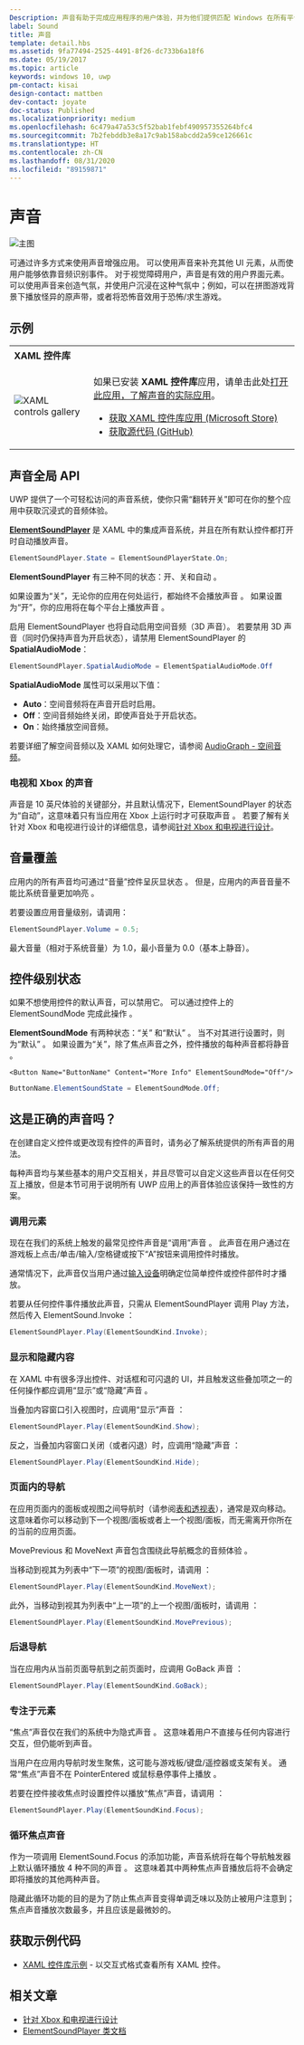 ```yaml
---
Description: 声音有助于完成应用程序的用户体验，并为他们提供匹配 Windows 在所有平台上的外观的额外音频边缘。
label: Sound
title: 声音
template: detail.hbs
ms.assetid: 9fa77494-2525-4491-8f26-dc733b6a18f6
ms.date: 05/19/2017
ms.topic: article
keywords: windows 10, uwp
pm-contact: kisai
design-contact: mattben
dev-contact: joyate
doc-status: Published
ms.localizationpriority: medium
ms.openlocfilehash: 6c479a47a53c5f52bab1febf490957355264bfc4
ms.sourcegitcommit: 7b2febddb3e8a17c9ab158abcdd2a59ce126661c
ms.translationtype: HT
ms.contentlocale: zh-CN
ms.lasthandoff: 08/31/2020
ms.locfileid: "89159871"
---
```

# <a name="sound"></a>声音

![主图](images/header-sound.svg)

可通过许多方式来使用声音增强应用。 可以使用声音来补充其他 UI 元素，从而使用户能够依靠音频识别事件。 对于视觉障碍用户，声音是有效的用户界面元素。 可以使用声音来创造气氛，并使用户沉浸在这种气氛中；例如，可以在拼图游戏背景下播放怪异的原声带，或者将恐怖音效用于恐怖/求生游戏。

## <a name="examples"></a>示例

<table>
<th align="left">XAML 控件库<th>
<tr>
<td><img src="images/xaml-controls-gallery-sm.png" alt="XAML controls gallery"></img></td>
<td>
    <p>如果已安装 <strong style="font-weight: semi-bold">XAML 控件库</strong>应用，请单击此处<a href="xamlcontrolsgallery:/item/Sound">打开此应用，了解声音的实际应用</a>。</p>
    <ul>
    <li><a href="https://www.microsoft.com/store/productId/9MSVH128X2ZT">获取 XAML 控件库应用 (Microsoft Store)</a></li>
    <li><a href="https://github.com/Microsoft/Xaml-Controls-Gallery">获取源代码 (GitHub)</a></li>
    </ul>
</td>
</tr>
</table>

## <a name="sound-global-api"></a>声音全局 API

UWP 提供了一个可轻松访问的声音系统，使你只需“翻转开关”即可在你的整个应用中获取沉浸式的音频体验。

[**ElementSoundPlayer**](/uwp/api/windows.ui.xaml.elementsoundplayer) 是 XAML 中的集成声音系统，并且在所有默认控件都打开时自动播放声音。
```C#
ElementSoundPlayer.State = ElementSoundPlayerState.On;
```
**ElementSoundPlayer** 有三种不同的状态：开、关和自动    。

如果设置为“关”，无论你的应用在何处运行，都始终不会播放声音  。 如果设置为“开”，你的应用将在每个平台上播放声音  。

启用 ElementSoundPlayer 也将自动启用空间音频（3D 声音）。 若要禁用 3D 声音（同时仍保持声音为开启状态），请禁用 ElementSoundPlayer 的 **SpatialAudioMode**： 

```C#
ElementSoundPlayer.SpatialAudioMode = ElementSpatialAudioMode.Off
```

**SpatialAudioMode** 属性可以采用以下值： 
- **Auto**：空间音频将在声音开启时启用。 
- **Off**：空间音频始终关闭，即使声音处于开启状态。
- **On**：始终播放空间音频。

若要详细了解空间音频以及 XAML 如何处理它，请参阅 [AudioGraph - 空间音频](../../audio-video-camera/audio-graphs.md#spatial-audio)。

### <a name="sound-for-tv-and-xbox"></a>电视和 Xbox 的声音

声音是 10 英尺体验的关键部分，并且默认情况下，ElementSoundPlayer 的状态为“自动”，这意味着只有当应用在 Xbox 上运行时才可获取声音   。
若要了解有关针对 Xbox 和电视进行设计的详细信息，请参阅[针对 Xbox 和电视进行设计](../devices/designing-for-tv.md)。

## <a name="sound-volume-override"></a>音量覆盖

应用内的所有声音均可通过“音量”控件呈灰显状态  。 但是，应用内的声音音量不能比系统音量更加响亮  。

若要设置应用音量级别，请调用：
```C#
ElementSoundPlayer.Volume = 0.5;
```
最大音量（相对于系统音量）为 1.0，最小音量为 0.0（基本上静音）。

## <a name="control-level-state"></a>控件级别状态

如果不想使用控件的默认声音，可以禁用它。 可以通过控件上的 ElementSoundMode 完成此操作  。

**ElementSoundMode** 有两种状态：“关”  和“默认”  。 当不对其进行设置时，则为“默认”  。 如果设置为“关”，除了焦点声音之外，控件播放的每种声音都将静音   。

```XAML
<Button Name="ButtonName" Content="More Info" ElementSoundMode="Off"/>
```

```C#
ButtonName.ElementSoundState = ElementSoundMode.Off;
```

## <a name="is-this-the-right-sound"></a>这是正确的声音吗？

在创建自定义控件或更改现有控件的声音时，请务必了解系统提供的所有声音的用法。

每种声音均与某些基本的用户交互相关，并且尽管可以自定义这些声音以在任何交互上播放，但是本节可用于说明所有 UWP 应用上的声音体验应该保持一致性的方案。

### <a name="invoking-an-element"></a>调用元素

现在在我们的系统上触发的最常见控件声音是“调用”声音  。 此声音在用户通过在游戏板上点击/单击/输入/空格键或按下“A”按钮来调用控件时播放。

通常情况下，此声音仅当用户通过[输入设备](../input/index.md)明确定位简单控件或控件部件时才播放。


若要从任何控件事件播放此声音，只需从 ElementSoundPlayer 调用 Play 方法，然后传入 ElementSound.Invoke   ：
```C#
ElementSoundPlayer.Play(ElementSoundKind.Invoke);
```

### <a name="showing--hiding-content"></a>显示和隐藏内容

在 XAML 中有很多浮出控件、对话框和可闪退的 UI，并且触发这些叠加项之一的任何操作都应调用“显示”或“隐藏”声音   。

当叠加内容窗口引入视图时，应调用“显示”声音  ：

```C#
ElementSoundPlayer.Play(ElementSoundKind.Show);
```
反之，当叠加内容窗口关闭（或者闪退）时，应调用“隐藏”声音  ：

```C#
ElementSoundPlayer.Play(ElementSoundKind.Hide);
```
### <a name="navigation-within-a-page"></a>页面内的导航

在应用页面内的面板或视图之间导航时（请参阅[表和透视表](../controls-and-patterns/pivot.md)），通常是双向移动。 这意味着你可以移动到下一个视图/面板或者上一个视图/面板，而无需离开你所在的当前的应用页面。

MovePrevious 和 MoveNext 声音包含围绕此导航概念的音频体验   。

当移动到视其为列表中“下一项”的视图/面板时，请调用  ：

```C#
ElementSoundPlayer.Play(ElementSoundKind.MoveNext);
```
此外，当移动到视其为列表中“上一项”的上一个视图/面板时，请调用  ：

```C#
ElementSoundPlayer.Play(ElementSoundKind.MovePrevious);
```
### <a name="back-navigation"></a>后退导航

当在应用内从当前页面导航到之前页面时，应调用 GoBack 声音  ：

```C#
ElementSoundPlayer.Play(ElementSoundKind.GoBack);
```
### <a name="focusing-on-an-element"></a>专注于元素

“焦点”声音仅在我们的系统中为隐式声音  。 这意味着用户不直接与任何内容进行交互，但仍能听到声音。

当用户在应用内导航时发生聚焦，这可能与游戏板/键盘/遥控器或支架有关。 通常“焦点”声音不在 PointerEntered 或鼠标悬停事件上播放   。

若要在控件接收焦点时设置控件以播放“焦点”声音，请调用  ：

```C#
ElementSoundPlayer.Play(ElementSoundKind.Focus);
```
### <a name="cycling-focus-sounds"></a>循环焦点声音

作为一项调用 ElementSound.Focus 的添加功能，声音系统将在每个导航触发器上默认循环播放 4 种不同的声音  。 这意味着其中两种焦点声音播放后将不会确定即将播放的其他两种声音。

隐藏此循环功能的目的是为了防止焦点声音变得单调乏味以及防止被用户注意到；焦点声音播放次数最多，并且应该是最微妙的。

## <a name="get-the-sample-code"></a>获取示例代码

- [XAML 控件库示例](https://github.com/Microsoft/Xaml-Controls-Gallery) - 以交互式格式查看所有 XAML 控件。

## <a name="related-articles"></a>相关文章

* [针对 Xbox 和电视进行设计](../devices/designing-for-tv.md)
* [ElementSoundPlayer 类文档](/uwp/api/windows.ui.xaml.elementsoundplayer)